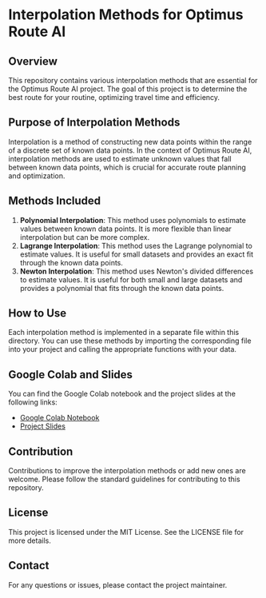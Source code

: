 # Interpolation Methods for Optimus Route AI

## Overview

This repository contains various interpolation methods that are essential for the Optimus Route AI project. The goal of this project is to determine the best route for your routine, optimizing travel time and efficiency.

## Purpose of Interpolation Methods

Interpolation is a method of constructing new data points within the range of a discrete set of known data points. In the context of Optimus Route AI, interpolation methods are used to estimate unknown values that fall between known data points, which is crucial for accurate route planning and optimization.

## Methods Included

1. **Polynomial Interpolation**: This method uses polynomials to estimate values between known data points. It is more flexible than linear interpolation but can be more complex.
2. **Lagrange Interpolation**: This method uses the Lagrange polynomial to estimate values. It is useful for small datasets and provides an exact fit through the known data points.
3. **Newton Interpolation**: This method uses Newton's divided differences to estimate values. It is useful for both small and large datasets and provides a polynomial that fits through the known data points.

## How to Use

Each interpolation method is implemented in a separate file within this directory. You can use these methods by importing the corresponding file into your project and calling the appropriate functions with your data.

## Google Colab and Slides

You can find the Google Colab notebook and the project slides at the following links:
- [Google Colab Notebook](https://colab.research.google.com/drive/1I65Qa26y-hYd8j3Ws_AOvMtXXrduCtD1?usp=sharing)
- [Project Slides](https://www.canva.com/design/DAGfaZmZv6Y/KKu9mUMibHx_4HicDF9Y7w/edit)

## Contribution

Contributions to improve the interpolation methods or add new ones are welcome. Please follow the standard guidelines for contributing to this repository.

## License

This project is licensed under the MIT License. See the LICENSE file for more details.

## Contact

For any questions or issues, please contact the project maintainer.
